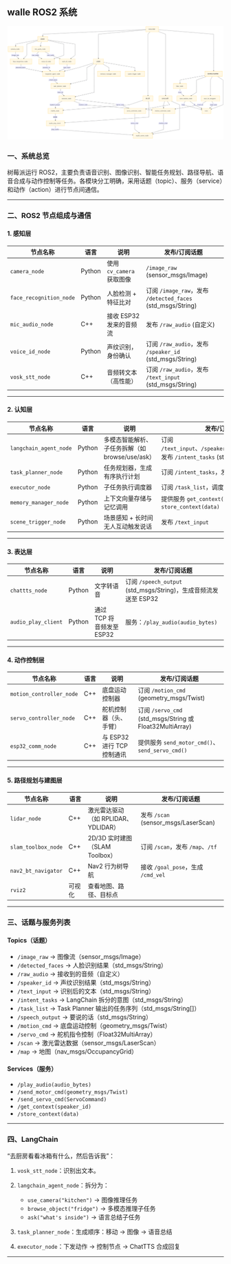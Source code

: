 ## walle ROS2 系统

<img src="../images/ros.png" alt="WALL·E" />

### 一、系统总览

树莓派运行 ROS2，主要负责语音识别、图像识别、智能任务规划、路径导航、语音合成与动作控制等任务。各模块分工明确，采用话题（topic）、服务（service）和动作（action）进行节点间通信。

---

### 二、ROS2 节点组成与通信

#### 1. 感知层

| 节点名称                    | 语言     | 说明                  | 发布/订阅话题                                                 |
| ----------------------- | ------ | ------------------- | ------------------------------------------------------- |
| `camera_node`           | Python | 使用 `cv_camera` 获取图像 | `/image_raw` (sensor\_msgs/Image)                       |
| `face_recognition_node` | Python | 人脸检测 + 特征比对         | 订阅 `/image_raw`，发布 `/detected_faces` (std\_msgs/String) |
| `mic_audio_node`        | C++    | 接收 ESP32 发来的音频流     | 发布 `/raw_audio` (自定义)                                   |
| `voice_id_node`         | Python | 声纹识别，身份确认           | 订阅 `/raw_audio`，发布 `/speaker_id` (std\_msgs/String)     |
| `vosk_stt_node`         | C++    | 音频转文本（高性能）          | 订阅 `/raw_audio`，发布 `/text_input` (std\_msgs/String)     |

---

#### 2. 认知层

| 节点名称                   | 语言     | 说明                              | 发布/订阅话题                                                                                   |
| ---------------------- | ------ | ------------------------------- | ----------------------------------------------------------------------------------------- |
| `langchain_agent_node` | Python | 多模态智能解析、子任务拆解（如 browse/use/ask） | 订阅 `/text_input`、`/speaker_id`、`/detected_faces`<br>发布 `/intent_tasks` (std\_msgs/String) |
| `task_planner_node`    | Python | 任务规划器，生成有序执行计划                  | 订阅 `/intent_tasks`，发布 `/task_list`                                                        |
| `executor_node`        | Python | 子任务执行调度器                        | 订阅 `/task_list`，调度动作/语音                                                                   |
| `memory_manager_node`  | Python | 上下文向量存储与记忆调用                    | 提供服务 `get_context(speaker_id)`、`store_context(data)`                                      |
| `scene_trigger_node`   | Python | 场景感知 + 长时间无人互动触发说话              | 发布 `/text_input`                                                                          |

---

#### 3. 表达层

| 节点名称                | 语言     | 说明                 | 发布/订阅话题                                               |
| ------------------- | ------ | ------------------ | ----------------------------------------------------- |
| `chattts_node`      | Python | 文字转语音              | 订阅 `/speech_output` (std\_msgs/String)，生成音频流发送至 ESP32 |
| `audio_play_client` | Python | 通过 TCP 将音频发至 ESP32 | 服务：`/play_audio(audio_bytes)`                         |

---

#### 4. 动作控制层

| 节点名称                     | 语言  | 说明                  | 发布/订阅话题                                                |
| ------------------------ | --- | ------------------- | ------------------------------------------------------ |
| `motion_controller_node` | C++ | 底盘运动控制器             | 订阅 `/motion_cmd` (geometry\_msgs/Twist)                |
| `servo_controller_node`  | C++ | 舵机控制器（头、手臂）         | 订阅 `/servo_cmd` (std\_msgs/String 或 Float32MultiArray) |
| `esp32_comm_node`        | C++ | 与 ESP32 进行 TCP 控制通讯 | 提供服务 `send_motor_cmd()`、`send_servo_cmd()`             |

---

#### 5. 路径规划与建图层

| 节点名称                | 语言  | 说明                        | 发布/订阅话题                             |
| ------------------- | --- | ------------------------- | ----------------------------------- |
| `lidar_node`        | C++ | 激光雷达驱动（如 RPLIDAR、YDLIDAR） | 发布 `/scan` (sensor\_msgs/LaserScan) |
| `slam_toolbox_node` | C++ | 2D/3D 实时建图（SLAM Toolbox）  | 订阅 `/scan`，发布 `/map`、`/tf`          |
| `nav2_bt_navigator` | C++ | Nav2 行为树导航                | 接收 `/goal_pose`，生成 `/cmd_vel`       |
| `rviz2`             | 可视化 | 查看地图、路径、目标点               |                                     |

---

### 三、话题与服务列表

#### Topics（话题）

* `/image_raw` → 图像流（sensor\_msgs/Image）
* `/detected_faces` → 人脸识别结果（std\_msgs/String）
* `/raw_audio` → 接收到的音频（自定义）
* `/speaker_id` → 声纹识别结果（std\_msgs/String）
* `/text_input` → 识别后的文本（std\_msgs/String）
* `/intent_tasks` → LangChain 拆分的意图（std\_msgs/String）
* `/task_list` → Task Planner 输出的任务序列（std\_msgs/String\[]）
* `/speech_output` → 要说的话（std\_msgs/String）
* `/motion_cmd` → 底盘运动控制（geometry\_msgs/Twist）
* `/servo_cmd` → 舵机指令控制（Float32MultiArray）
* `/scan` → 激光雷达数据（sensor\_msgs/LaserScan）
* `/map` → 地图（nav\_msgs/OccupancyGrid）

#### Services（服务）

* `/play_audio(audio_bytes)`
* `/send_motor_cmd(geometry_msgs/Twist)`
* `/send_servo_cmd(ServoCommand)`
* `/get_context(speaker_id)`
* `/store_context(data)`

---

### 四、LangChain

“去厨房看看冰箱有什么，然后告诉我”：

1. `vosk_stt_node`：识别出文本。
2. `langchain_agent_node`：拆分为：

   * `use_camera("kitchen")` → 图像推理任务
   * `browse_object("fridge")` → 多模态推理子任务
   * `ask("what's inside")` → 语言总结子任务
3. `task_planner_node`：生成顺序：移动 → 图像 → 语音总结
4. `executor_node`：下发动作 → 控制节点 → ChatTTS 合成回复

---
